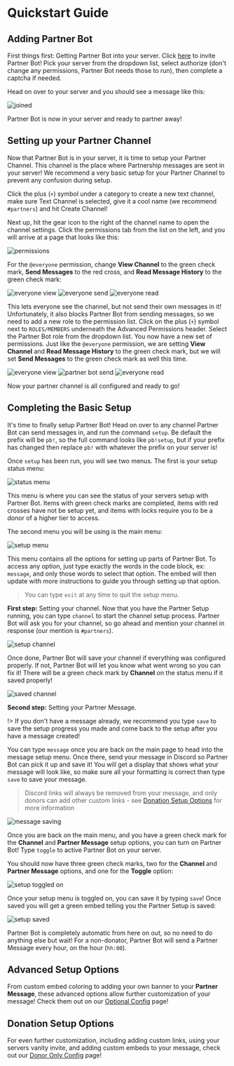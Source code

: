 <!-- docs/quickstart.md -->
# Quickstart Guide
## Adding Partner Bot

First things first: Getting Partner Bot into your server. Click [here](https://discord.com/api/oauth2/authorize?client_id=398601531525562369&permissions=805399552&scope=bot%20applications.commands) to invite Partner Bot! Pick your server from the dropdown list, select authorize (don't change any permissions, Partner Bot needs those to run), then complete a captcha if needed.

Head on over to your server and you should see a message like this:

![joined](_media/tutorial/partner_bot_joined.png)

Partner Bot is now in your server and ready to partner away!

## Setting up your Partner Channel

Now that Partner Bot is in your server, it is time to setup your Partner Channel. This channel is the place where Partnership messages are sent in your server! We recommend a very basic setup for your Partner Channel to prevent any confusion during setup.

Click the plus (`+`) symbol under a category to create a new text channel, make sure Text Channel is selected, give it a cool name (we recommend `#partners`) and hit Create Channel!

Next up, hit the gear icon to the right of the channel name to open the channel settings. Click the permissions tab from the list on the left, and you will arrive at a page that looks like this:

![permissions](_media/tutorial/partner_channel_perms.png)

For the `@everyone` permission, change **View Channel** to the green check mark, **Send Messages** to the red cross, and **Read Message History** to the green check mark:

![everyone view](_media/tutorial/partner_channel_everyone_view.png)
![everyone send](_media/tutorial/partner_channel_everyone_send.png)
![everyone read](_media/tutorial/partner_channel_everyone_read.png)

This lets everyone see the channel, but not send their own messages in it! Unfortunately, it also blocks Partner Bot from sending messages, so we need to add a new role to the permission list. Click on the plus (`+`) symbol next to `ROLES/MEMBERS` underneath the Advanced Permissions header. Select the Partner Bot role from the dropdown list. You now have a new set of permissions. Just like the `@everyone` permission, we are setting **View Channel** and **Read Message History** to the green check mark, but we will set **Send Messages** to the green check mark as well this time.

![everyone view](_media/tutorial/partner_channel_everyone_view.png)
![partner bot send](_media/tutorial/partner_channel_pb_send.png)
![everyone read](_media/tutorial/partner_channel_everyone_read.png)

Now your partner channel is all configured and ready to go!

## Completing the Basic Setup

It's time to finally setup Partner Bot! Head on over to any channel Partner Bot can send messages in, and run the command `setup`. Be default the prefix will be `pb!`, so the full command looks like `pb!setup`, but if your prefix has changed then replace `pb!` with whatever the prefix on your server is!

Once `setup` has been run, you will see two menus. The first is your setup status menu:

![status menu](_media/tutorial/new_setup_status_menu.png)

This menu is where you can see the status of your servers setup with Partner Bot. Items with green check marks are completed, items with red crosses have not be setup yet, and items with locks require you to be a donor of a higher tier to access.

The second menu you will be using is the main menu:

![setup menu](_media/tutorial/setup_main_menu.png)

This menu contains all the options for setting up parts of Partner Bot. To access any option, just type exactly the words in the code block, ex: `message`, and only those words to select that option. The embed will then update with more instructions to guide you through setting up that option.

> You can type `exit` at any time to quit the setup menu.

**First step:** Setting your channel. Now that you have the Partner Setup running, you can type `channel` to start the channel setup process. Partner Bot will ask you for your channel, so go ahead and mention your channel in response (our mention is `#partners`).

![setup channel](_media/tutorial/setup_channel_selection.png)

Once done, Partner Bot will save your channel if everything was configured properly. If not, Partner Bot will let you know what went wrong so you can fix it! There will be a green check mark by **Channel** on the status menu if it saved properly!

![saved channel](_media/tutorial/setup_channel_saved.png)

**Second step:** Setting your Partner Message. 

!> If you don't have a message already, we recommend you type `save` to save the setup progress you made and come back to the setup after you have a message created!

You can type `message` once you are back on the main page to head into the message setup menu. Once there, send your message in Discord so Partner Bot can pick it up and save it! You will get a display that shows what your message will look like, so make sure all your formatting is correct then type `save` to save your message.

> Discord links will always be removed from your message, and only donors can add other custom links - see [Donation Setup Options](#donation-setup-options) for more information

![message saving](_media/tutorial/setup_message_saving.png)

Once you are back on the main menu, and you have a green check mark for the **Channel** and **Partner Message** setup options, you can turn on Partner Bot! Type `toggle` to active Partner Bot on your server.

You should now have three green check marks, two for the **Channel** and **Partner Message** options, and one for the **Toggle** option:

![setup toggled on](_media/tutorial/setup_toggled_on.png)

Once your setup menu is toggled on, you can save it by typing `save`! Once saved you will get a green embed telling you the Partner Setup is saved:

![setup saved](_media/tutorial/setup_save_complete.png)

Partner Bot is completely automatic from here on out, so no need to do anything else but wait! For a non-donator, Partner Bot will send a Partner Message every hour, on the hour (`hh:00`).

## Advanced Setup Options

From custom embed coloring to adding your own banner to your **Partner Message**, these advanced options allow further customization of your message! Check them out on our [Optional Config](/optional-config) page!

## Donation Setup Options

For even further customization, including adding custom links, using your servers vanity invite, and adding custom embeds to your message, check out our [Donor Only Config](/donor-config) page!